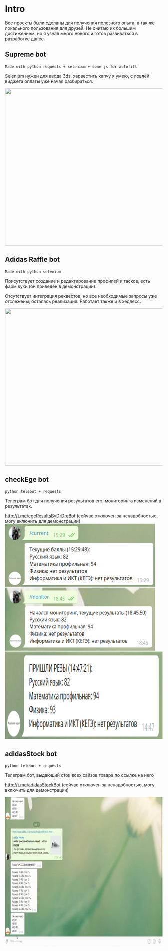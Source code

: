 # Intro

Все проекты были сделаны для получения полезного опыта, а так же локального пользования для друзей. Не считаю их большим достижением, но я узнал много нового и готов развиваться в разработке далее.

## Supreme bot

```
Made with python requests + selenium + some js for autofill
```
Selenium нужен для ввода 3ds, харвестить капчу я умею, с ловлей виджета оплаты уже начал разбираться.

<img src="gif/supreme demo.gif" width="1000" height="500" />

## Adidas Raffle bot

```
Made with python selenium
```
Присутствует создание и редактирование профилей и тасков, есть фарм куки (он приведен в демонстрации).

Отсутствует интеграция реквестов, но все необходимые запросы уже отслежены, осталась реализация.
Работает также и в хедлесс.

<img src="gif/adidas demo.gif" width="1000" height="500" />


## checkEge bot

```
python telebot + requests
```
Телеграм бот для получения результатов егэ, мониторинга изменений в результатах.

http://t.me/egeResultsByDrDreBot
(сейчас отключен за ненадобностью, могу включить для демонстрации)
<img src="img/current.png" width="480" height="200" />
<img src="img/monitor.png" width="480" height="200" />
<img src="img/results.png" width="1000" height="280" />


## adidasStock bot

```
python telebot + requests
```
Телеграм бот, выдающий сток всех сайзов товара по ссылке на него

http://t.me/adidasStockBot
(сейчас отключен за ненадобностью, могу включить для демонстрации)

<img src="gif/stock demo.gif" width="1000" height="475" />
